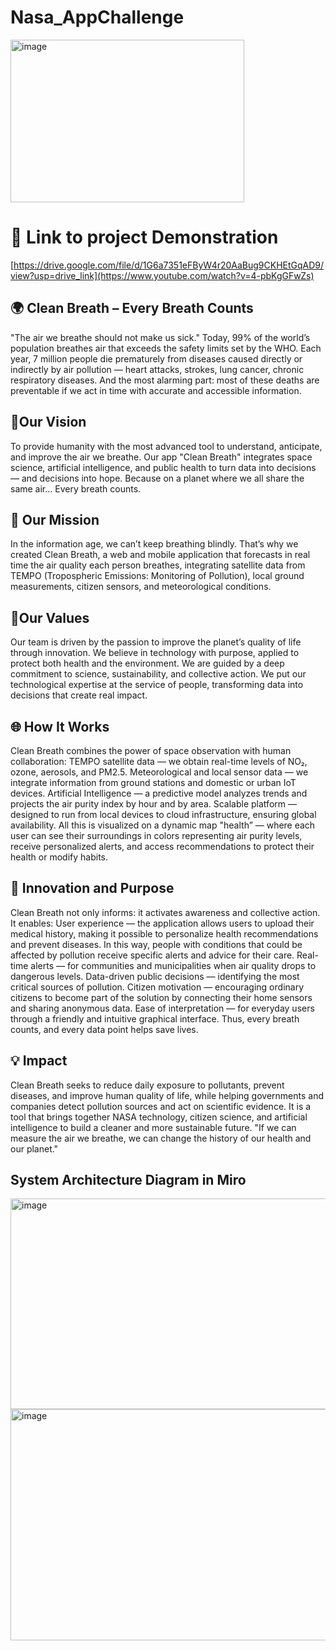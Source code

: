 # Nasa_AppChallenge 

<img width="374" height="260" alt="image" src="https://github.com/user-attachments/assets/d321cedc-bbc4-4c7a-b855-8c65c09c5d32" />

# 🔗 Link to project Demonstration
[https://drive.google.com/file/d/1G6a7351eFByW4r20AaBug9CKHEtGqAD9/view?usp=drive_link](https://www.youtube.com/watch?v=4-pbKgGFwZs)

## 🌍 Clean Breath – Every Breath Counts
"The air we breathe should not make us sick."
Today, 99% of the world’s population breathes air that exceeds the safety limits set by the WHO.
Each year, 7 million people die prematurely from diseases caused directly or indirectly by air pollution — heart attacks, strokes, lung cancer, chronic respiratory diseases.
And the most alarming part: most of these deaths are preventable if we act in time with accurate and accessible information.
## 🦅Our Vision
To provide humanity with the most advanced tool to understand, anticipate, and improve the air we breathe.
Our app "Clean Breath" integrates space science, artificial intelligence, and public health to turn data into decisions — and decisions into hope.
Because on a planet where we all share the same air…
Every breath counts.
## 🚀 Our Mission
In the information age, we can’t keep breathing blindly.
That’s why we created Clean Breath, a web and mobile application that forecasts in real time the air quality each person breathes, integrating satellite data from TEMPO (Tropospheric Emissions: Monitoring of Pollution), local ground measurements, citizen sensors, and meteorological conditions.
## 💎Our Values
Our team is driven by the passion to improve the planet’s quality of life through innovation.
We believe in technology with purpose, applied to protect both health and the environment.
We are guided by a deep commitment to science, sustainability, and collective action.
We put our technological expertise at the service of people, transforming data into decisions that create real impact.
## 🌐 How It Works
Clean Breath combines the power of space observation with human collaboration:
TEMPO satellite data — we obtain real-time levels of NO₂, ozone, aerosols, and PM2.5.
Meteorological and local sensor data — we integrate information from ground stations and domestic or urban IoT devices.
Artificial Intelligence — a predictive model analyzes trends and projects the air purity index by hour and by area.
Scalable platform — designed to run from local devices to cloud infrastructure, ensuring global availability.
All this is visualized on a dynamic map "health” — where each user can see their surroundings in colors representing air purity levels, receive personalized alerts, and access recommendations to protect their health or modify habits.
## 🧠 Innovation and Purpose
Clean Breath not only informs: it activates awareness and collective action.
It enables:
User experience — the application allows users to upload their medical history, making it possible to personalize health recommendations and prevent diseases.
In this way, people with conditions that could be affected by pollution receive specific alerts and advice for their care.
Real-time alerts — for communities and municipalities when air quality drops to dangerous levels.
Data-driven public decisions — identifying the most critical sources of pollution.
Citizen motivation — encouraging ordinary citizens to become part of the solution by connecting their home sensors and sharing anonymous data.
Ease of interpretation — for everyday users through a friendly and intuitive graphical interface.
Thus, every breath counts, and every data point helps save lives.
## 💡 Impact
Clean Breath seeks to reduce daily exposure to pollutants, prevent diseases, and improve human quality of life, while helping governments and companies detect pollution sources and act on scientific evidence.
It is a tool that brings together NASA technology, citizen science, and artificial intelligence to build a cleaner and more sustainable future.
"If we can measure the air we breathe, we can change the history of our health and our planet."



## System Architecture Diagram in Miro
<img width="912" height="337" alt="image" src="https://github.com/user-attachments/assets/4ad9b94c-b9a9-4435-8247-ecfe2af68c92" />

<img width="1026" height="370" alt="image" src="https://github.com/user-attachments/assets/775ed85f-c59f-41dc-a7f6-b5e1a2e08927" />




